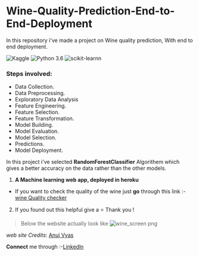 # Wine-Quality-Prediction-End-to-End-Deployment
In this repository i've made a project on Wine quality prediction, With end to end deployment.

![Kaggle](https://img.shields.io/badge/Dataset-Kaggle-blue.svg) ![Python 3.6](https://img.shields.io/badge/Python-3.6-brightgreen.svg) ![scikit-learnn](https://img.shields.io/badge/Library-Scikit_Learn-orange.svg)

### Steps involved:
* Data Collection.
* Data Preprocessing.
* Exploratory Data Analysis
* Feature Engineering.
* Feature Selection.
* Feature Transformation.
* Model Building.
* Model Evaluation.
* Model Selection.
* Predictions.
* Model Deployment.

In this project i've selected __RandomForestClassifier__ Algorithem which gives a better accuracy on the data rather than the other models.

1. __A Machine learning web app, deployed in heroku__
* If you want to check the quality of the wine just __go__ through this link :- [wine Quality checker](https://young-lake-13258.herokuapp.com/)
2. If you found out this helpful give a ⭐ Thank you !

> Below the website actually look like
![wine_screen png](https://user-images.githubusercontent.com/64009514/102008781-180fbb80-3d59-11eb-9b04-74d3403f10b9.jpg)

_web site Credits_: [Anuj Vyas](https://www.linkedin.com/in/anujkvyas/)

__Connect__ me through :-[Linkedln](https://www.linkedin.com/in/praneeth-kumar-84a15317b/)
